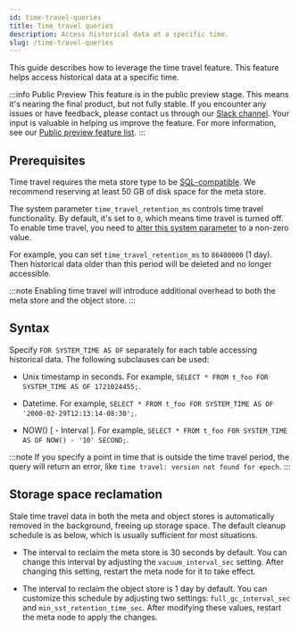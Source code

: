 ```yaml
---
id: time-travel-queries
title: Time travel queries
description: Access historical data at a specific time.
slug: /time-travel-queries
---
```

<head>
  <link rel="canonical" href="https://docs.risingwave.com/docs/current/time-travel-queries/" />
</head>

This guide describes how to leverage the time travel feature. This feature helps access historical data at a specific time.

:::info Public Preview
This feature is in the public preview stage. This means it's nearing the final product, but not fully stable. If you encounter any issues or have feedback, please contact us through our [Slack channel](https://www.risingwave.com/slack). Your input is valuable in helping us improve the feature. For more information, see our [Public preview feature list](/product-lifecycle/).
:::

## Prerequisites

Time travel requires the meta store type to be [SQL-compatible](/docs/deploy/risingwave-docker-compose.md#customize-meta-store). We recommend reserving at least 50 GB of disk space for the meta store.

The system parameter `time_travel_retention_ms` controls time travel functionality. By default, it's set to `0`, which means time travel is turned off. To enable time travel, you need to [alter this system parameter](/manage/view-configure-system-parameters.md#how-to-configure-system-parameters) to a non-zero value.

For example, you can set `time_travel_retention_ms` to `86400000` (1 day). Then historical data older than this period will be deleted and no longer accessible.

:::note
Enabling time travel will introduce additional overhead to both the meta store and the object store.
:::

## Syntax

Specify `FOR SYSTEM_TIME AS OF` separately for each table accessing historical data. The following subclauses can be used:

- Unix timestamp in seconds. For example, `SELECT * FROM t_foo FOR SYSTEM_TIME AS OF 1721024455;`.

- Datetime. For example, `SELECT * FROM t_foo FOR SYSTEM_TIME AS OF '2000-02-29T12:13:14-08:30';`.

- NOW() [ - Interval ]. For example, `SELECT * FROM t_foo FOR SYSTEM_TIME AS OF NOW() - '10' SECOND;`.

:::note
If you specify a point in time that is outside the time travel period, the query will return an error, like `time travel: version not found for epoch`.
:::

## Storage space reclamation

Stale time travel data in both the meta and object stores is automatically removed in the background, freeing up storage space. The default cleanup schedule is as below, which is usually sufficient for most situations.

- The interval to reclaim the meta store is 30 seconds by default. You can change this interval by adjusting the `vacuum_interval_sec` setting. After changing this setting, restart the meta node for it to take effect.

- The interval to reclaim the object store is 1 day by default. You can customize this schedule by adjusting two settings: `full_gc_interval_sec` and `min_sst_retention_time_sec`. After modifying these values, restart the meta node to apply the changes.
